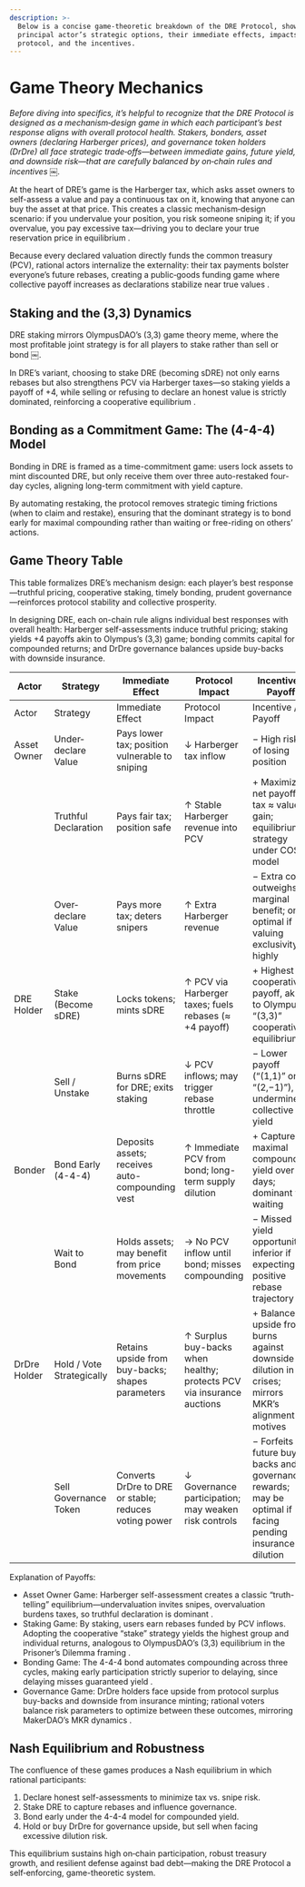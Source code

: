 ```yaml
---
description: >-
  Below is a concise game‐theoretic breakdown of the DRE Protocol, showing each
  principal actor’s strategic options, their immediate effects, impacts on the
  protocol, and the incentives.
---
```


# Game Theory Mechanics

_Before diving into specifics, it’s helpful to recognize that the DRE Protocol is designed as a mechanism‐design game in which each participant’s best response aligns with overall protocol health. Stakers, bonders, asset owners (declaring Harberger prices), and governance token holders (DrDre) all face strategic trade‐offs—between immediate gains, future yield, and downside risk—that are carefully balanced by on‐chain rules and incentives ￼._

At the heart of DRE’s game is the Harberger tax, which asks asset owners to self-assess a value and pay a continuous tax on it, knowing that anyone can buy the asset at that price. This creates a classic mechanism‐design scenario: if you undervalue your position, you risk someone sniping it; if you overvalue, you pay excessive tax—driving you to declare your true reservation price in equilibrium  .

Because every declared valuation directly funds the common treasury (PCV), rational actors internalize the externality: their tax payments bolster everyone’s future rebases, creating a public‐goods funding game where collective payoff increases as declarations stabilize near true values  .

## Staking and the (3,3) Dynamics

DRE staking mirrors OlympusDAO’s (3,3) game theory meme, where the most profitable joint strategy is for all players to stake rather than sell or bond ￼.&#x20;

In DRE’s variant, choosing to stake DRE (becoming sDRE) not only earns rebases but also strengthens PCV via Harberger taxes—so staking yields a payoff of +4, while selling or refusing to declare an honest value is strictly dominated, reinforcing a cooperative equilibrium .

## Bonding as a Commitment Game: The (4-4-4) Model

Bonding in DRE is framed as a time-commitment game: users lock assets to mint discounted DRE, but only receive them over three auto-restaked four-day cycles, aligning long-term commitment with yield capture.&#x20;

By automating restaking, the protocol removes strategic timing frictions (when to claim and restake), ensuring that the dominant strategy is to bond early for maximal compounding rather than waiting or free-riding on others’ actions.

## Game Theory Table

This table formalizes DRE’s mechanism design: each player’s best response—truthful pricing, cooperative staking, timely bonding, prudent governance—reinforces protocol stability and collective prosperity.

In designing DRE, each on-chain rule aligns individual best responses with overall health: Harberger self-assessments induce truthful pricing; staking yields +4 payoffs akin to Olympus’s (3,3) game; bonding commits capital for compounded returns; and DrDre governance balances upside buy-backs with downside insurance.

<table data-full-width="true"><thead><tr><th width="131.15625">Actor</th><th>Strategy</th><th>Immediate Effect</th><th>Protocol Impact</th><th>Incentive / Payoff</th></tr></thead><tbody><tr><td>Actor</td><td>Strategy</td><td>Immediate Effect</td><td>Protocol Impact</td><td>Incentive / Payoff</td></tr><tr><td>Asset Owner</td><td>Under‐declare Value</td><td>Pays lower tax; position vulnerable to sniping</td><td>↓ Harberger tax inflow</td><td>− High risk of losing position  </td></tr><tr><td></td><td>Truthful Declaration</td><td>Pays fair tax; position safe</td><td>↑ Stable Harberger revenue into PCV</td><td>+ Maximizes net payoff: tax ≈ value gain; equilibrium strategy under COST model  </td></tr><tr><td></td><td>Over‐declare Value</td><td>Pays more tax; deters snipers</td><td>↑ Extra Harberger revenue</td><td>− Extra cost outweighs marginal benefit; only optimal if valuing exclusivity highly</td></tr><tr><td>DRE Holder</td><td>Stake (Become sDRE)</td><td>Locks tokens; mints sDRE</td><td>↑ PCV via Harberger taxes; fuels rebases (≈ +4 payoff)</td><td>+ Highest cooperative payoff, akin to Olympus’s “(3,3)” cooperative equilibrium  </td></tr><tr><td></td><td>Sell / Unstake</td><td>Burns sDRE for DRE; exits staking</td><td>↓ PCV inflows; may trigger rebase throttle</td><td>− Lower payoff (“(1,1)” or “(2,−1)”), undermines collective yield</td></tr><tr><td>Bonder</td><td>Bond Early (4-4-4)</td><td>Deposits assets; receives auto-compounding vest</td><td>↑ Immediate PCV from bond; long-term supply dilution</td><td>+ Captures maximal compounded yield over 12 days; dominant vs. waiting  </td></tr><tr><td></td><td>Wait to Bond</td><td>Holds assets; may benefit from price movements</td><td>→ No PCV inflow until bond; misses compounding</td><td>− Missed yield opportunity; inferior if expecting positive rebase trajectory</td></tr><tr><td>DrDre Holder</td><td>Hold / Vote Strategically</td><td>Retains upside from buy-backs; shapes parameters</td><td>↑ Surplus buy-backs when healthy; protects PCV via insurance auctions</td><td>+ Balances upside from burns against downside dilution in crises; mirrors MKR’s alignment motives  </td></tr><tr><td></td><td>Sell Governance Token</td><td>Converts DrDre to DRE or stable; reduces voting power</td><td>↓ Governance participation; may weaken risk controls</td><td>− Forfeits future buy-backs and governance rewards; may be optimal if facing pending insurance dilution</td></tr></tbody></table>

Explanation of Payoffs:

* Asset Owner Game: Harberger self-assessment creates a classic “truth-telling” equilibrium—undervaluation invites snipes, overvaluation burdens taxes, so truthful declaration is dominant  .
* Staking Game: By staking, users earn rebases funded by PCV inflows. Adopting the cooperative “stake” strategy yields the highest group and individual returns, analogous to OlympusDAO’s (3,3) equilibrium in the Prisoner’s Dilemma framing  .
* Bonding Game: The 4-4-4 bond automates compounding across three cycles, making early participation strictly superior to delaying, since delaying misses guaranteed yield  .
* Governance Game: DrDre holders face upside from protocol surplus buy-backs and downside from insurance minting; rational voters balance risk parameters to optimize between these outcomes, mirroring MakerDAO’s MKR dynamics  .

## Nash Equilibrium and Robustness

The confluence of these games produces a Nash equilibrium in which rational participants:

1. Declare honest self-assessments to minimize tax vs. snipe risk.
2. Stake DRE to capture rebases and influence governance.
3. Bond early under the 4-4-4 model for compounded yield.
4. Hold or buy DrDre for governance upside, but sell when facing excessive dilution risk.

This equilibrium sustains high on‐chain participation, robust treasury growth, and resilient defense against bad debt—making the DRE Protocol a self‐enforcing, game-theoretic system.
